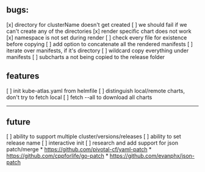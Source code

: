 ## bugs:
[x] directory for clusterName doesn't get created
[ ] we should fail if we can't create any of the directories
[x] render specific chart does not work
[x] namespace is not set during render
[ ] check every file for existence before copying 
[ ] add option to concatenate all the rendered manifests
[ ] iterate over manifests, if it's directory
    [ ] wildcard copy everything under manifests
[ ] subcharts a not being copied to the release folder
## features
[ ] init kube-atlas.yaml from helmfile
[ ] distinguish local/remote charts, don't try to fetch local
[ ] fetch --all to download all charts


-------
## future
[ ] ability to support multiple cluster/versions/releases
[ ] ability to set release name
[ ] interactive init
[ ] research and add support for json patch/merge
    * https://github.com/pivotal-cf/yaml-patch
    * https://github.com/cppforlife/go-patch
    * https://github.com/evanphx/json-patch
